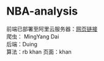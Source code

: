 # NBA-analysis
前端已部署至阿里云服务器：[网页链接](http://khany.top:9528/)  
爬虫： MingYang Dai  
后端：Duing  
算法：rb  khan
页面：khan  
